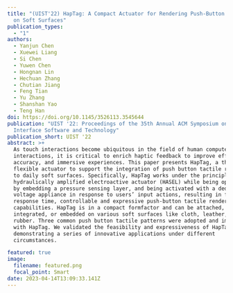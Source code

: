 ```yaml
---
title: "(UIST'22) HapTag: A Compact Actuator for Rendering Push-Button Tactility
  on Soft Surfaces"
publication_types:
  - "1"
authors:
  - Yanjun Chen
  - Xuewei Liang
  - Si Chen
  - Yuwen Chen
  - Hongnan Lin
  - Hechuan Zhang
  - Chutian Jiang
  - Feng Tian
  - Yu Zhang
  - Shanshan Yao
  - Teng Han
doi: https://doi.org/10.1145/3526113.3545644
publication: "UIST '22: Proceedings of the 35th Annual ACM Symposium on User
  Interface Software and Technology"
publication_short: UIST '22
abstract: >+
  As touch interactions become ubiquitous in the field of human computer
  interactions, it is critical to enrich haptic feedback to improve efficiency,
  accuracy, and immersive experiences. This paper presents HapTag, a thin and
  flexible actuator to support the integration of push button tactile renderings
  to daily soft surfaces. Specifically, HapTag works under the principle of
  hydraulically amplified electroactive actuator (HASEL) while being optimized
  by embedding a pressure sensing layer, and being activated with a dedicated
  voltage appliance in response to users’ input actions, resulting in fast
  response time, controllable and expressive push-button tactile rendering
  capabilities. HapTag is in a compact formfactor and can be attached,
  integrated, or embedded on various soft surfaces like cloth, leather, and
  rubber. Three common push button tactile patterns were adopted and implemented
  with HapTag. We validated the feasibility and expressiveness of HapTag by
  demonstrating a series of innovative applications under different
  circumstances.

featured: true
image:
  filename: featured.png
  focal_point: Smart
date: 2023-04-14T13:09:33.141Z
---
```

